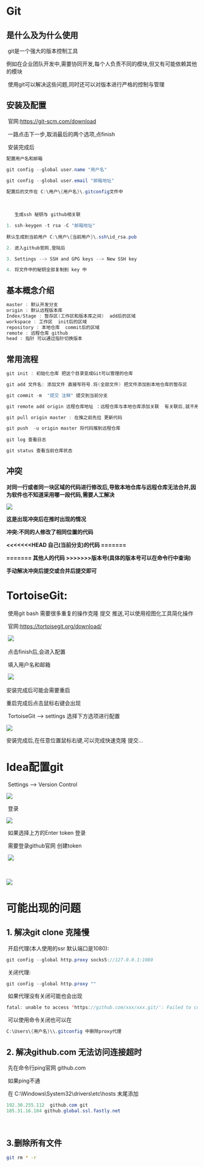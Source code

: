 # Git



## 是什么及为什么使用

​	git是一个强大的版本控制工具

​	例如在企业团队开发中,需要协同开发,每个人负责不同的模块,但又有可能依赖其他的模块

​	使用git可以解决这些问题,同时还可以对版本进行严格的控制与管理



## 安装及配置

​	官网:<https://git-scm.com/download>

​	一路点击下一步,取消最后的两个选项,点finish

​	安装完成后

```java
配置用户名和邮箱

git config --global user.name "用户名"

git config --global user.email "邮箱地址"
    
配置后的文件在 C:\用户\{用户名}\.gitconfig文件中
```

​	

```java
   生成ssh 秘钥与 github相关联

1. ssh-keygen -t rsa -C "邮箱地址"
    
默认生成到当前用户 C:\用户\{当前用户}\.ssh\id_rsa.pub

2. 进入github官网,登陆后

3. Settings --> SSH and GPG keys --> New SSH key

4. 将文件中的秘钥全部复制到 key 中
```

 	

## 基本概念介绍

```java
master : 默认开发分支
origin : 默认远程版本库
Index/Stage : 暂存区(工作区和版本库之间)  add后的区域
workspace : 工作区  init后的区域
repository : 本地仓库  commit后的区域
remote : 远程仓库 github
head : 指针 可以通过指针切换版本
```



## 常用流程

```java
git init : 初始化仓库 把这个目录变成Git可以管理的仓库

git add 文件名: 添加文件 直接写符号.将(全部文件) 把文件添加到本地仓库的暂存区

git commit -m  "提交 注释" 提交到当前分支

git remote add origin 远程仓库地址 ：远程仓库与本地仓库添加关联  有关联后,就不用再写这行

git pull origin master : 在推之前先拉 更新代码

git push  -u origin master 将代码推到远程仓库
    
git log 查看日志

git status 查看当前仓库状态    
```



## 冲突

​	**对同一行或者同一块区域的代码进行修改后,导致本地仓库与远程仓库无法合并,因为软件也不知道采用哪一段代码,需要人工解决**

![](../img/git/head.png)

**这是出现冲突后在推时出现的情况**

**冲突:不同的人修改了相同位置的代码**

**<<<<<<<HEAD  自己(当前分支)的代码  =======**

**=======  其他人的代码 >>>>>>>版本号(具体的版本号可以在命令行中查询)**

**手动解决冲突后提交或合并后提交即可**



# TortoiseGit:

​	使用git bash 需要很多重复的操作克隆 提交 推送,可以使用视图化工具简化操作

​	官网:<https://tortoisegit.org/download/>	

​	![](../img/git/install.jpg)

​	点击finish后,会进入配置

​	填入用户名和邮箱

​		![](../img/git/peizhi_1.jpg)

安装完成后可能会需要重启

重启完成后点击鼠标右键会出现

​	TortoiseGit --> settings 选择下方选项进行配置

![](../img/git/peizhi_2.jpg)



安装完成后,在任意位置鼠标右键,可以完成快速克隆 提交...

# Idea配置git

​		Settings --> Version Control

![](../img/git/idea_1.jpg)

​		登录

![](../img/git/idea_github.jpg)



​		如果选择上方的Enter token 登录

​		需要登录github官网 创建token

​		![](../img/git/github_token.jpg)

​	

![](../img/git/github_2.jpg)

# 可能出现的问题

## 1. 解决git clone 克隆慢

​	开启代理(本人使用的ssr 默认端口是1080):

```java
git config --global http.proxy socks5://127.0.0.1:1080
```

​	关闭代理:

```java
git config --global http.proxy ""
```

​	如果代理没有关闭可能也会出现

```java
fatal: unable to access 'https://github.com/xxx/xxx.git/': Failed to connect to 127.0.0.1 port 1080: Connection refused
```

​	可以使用命令关闭也可以在

```java
C:\Users\{用户名}\\.gitconfig 中删除proxy代理
```

## 2. 解决github.com 无法访问连接超时

​	先在命令行ping官网 github.com

​	如果ping不通

​		在 C:\Windows\System32\drivers\etc\hosts 末尾添加

```java
192.30.255.112  github.com git 
185.31.16.184 github.global.ssl.fastly.net  
```

​	

## 3.删除所有文件

```bash
git rm * -r
```


